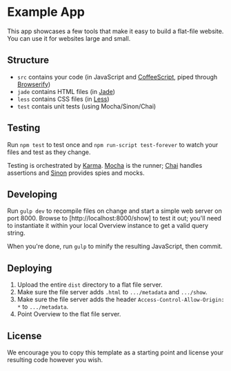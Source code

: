 Example App
===========

This app showcases a few tools that make it easy to build a flat-file website.
You can use it for websites large and small.

Structure
---------

* `src` contains your code (in JavaScript and
   [CoffeeScript](http://coffeescript.org/), piped through
   [Browserify](http://browserify.org/))
* `jade` contains HTML files (in [Jade](http://jade-lang.com/))
* `less` contains CSS files (in [Less](http://lesscss.org/))
* `test` contais unit tests (using Mocha/Sinon/Chai)

Testing
-------

Run `npm test` to test once and `npm run-script test-forever` to watch your
files and test as they change.

Testing is orchestrated by [Karma](http://karma-runner.github.io/).
[Mocha](http://visionmedia.github.io/mocha/) is the runner;
[Chai](http://chaijs.com/) handles assertions and
[Sinon](http://sinonjs.org/) provides spies and mocks.

Developing
----------

Run `gulp dev` to recompile files on change and start a simple web server on
port 8000. Browse to [http://localhost:8000/show] to test it out; you'll need
to instantiate it within your local Overview instance to get a valid query
string.

When you're done, run `gulp` to minify the resulting JavaScript, then commit.

Deploying
---------

1. Upload the entire `dist` directory to a flat file server.
2. Make sure the file server adds `.html` to `.../metadata` and `.../show`.
3. Make sure the file server adds the header `Access-Control-Allow-Origin: *`
   to `.../metadata`.
4. Point Overview to the flat file server.

License
-------

We encourage you to copy this template as a starting point and license your
resulting code however you wish.
